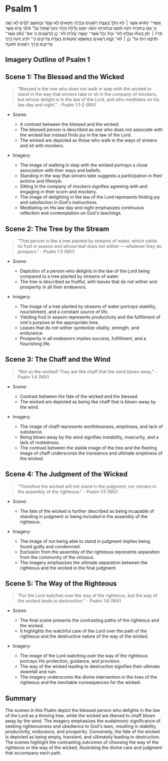 # Psalm 1
אַ֥שְֽׁרֵי־ הָאִ֗ישׁ אֲשֶׁ֤ר ׀ לֹ֥א הָלַךְ֮ בַּעֲצַ֪ת רְשָׁ֫עִ֥ים וּבְדֶ֣רֶךְ חַ֭טָּאִים לֹ֥א עָמָ֑ד וּבְמוֹשַׁ֥ב לֵ֝צִ֗ים לֹ֣א יָשָֽׁב׃
כִּ֤י אִ֥ם בְּתוֹרַ֥ת יְהוָ֗ה חֶ֫פְצ֥וֹ וּֽבְתוֹרָת֥וֹ יֶהְגֶּ֗ה יוֹמָ֥ם וָלָֽיְלָה׃
וְֽהָיָ֗ה כְּעֵץ֮ שָׁת֪וּל עַֽל־ פַּלְגֵ֫י מָ֥יִם אֲשֶׁ֤ר פִּרְי֨וֹ ׀ יִתֵּ֬ן בְּעִתּ֗וֹ וְעָלֵ֥הוּ לֹֽא־ יִבּ֑וֹל וְכֹ֖ל אֲשֶׁר־ יַעֲשֶׂ֣ה יַצְלִֽיחַ׃
לֹא־ כֵ֥ן הָרְשָׁעִ֑ים כִּ֥י אִם־ כַּ֝מֹּ֗ץ אֲֽשֶׁר־ תִּדְּפֶ֥נּוּ רֽוּחַ׃
עַל־ כֵּ֤ן ׀ לֹא־ יָקֻ֣מוּ רְ֭שָׁעִים בַּמִּשְׁפָּ֑ט וְ֝חַטָּאִ֗ים בַּעֲדַ֥ת צַדִּיקִֽים׃
כִּֽי־ יוֹדֵ֣עַ יְ֭הוָה דֶּ֣רֶךְ צַדִּיקִ֑ים וְדֶ֖רֶךְ רְשָׁעִ֣ים תֹּאבֵֽד׃

## Imagery Outline of Psalm 1

## Scene 1: The Blessed and the Wicked

> "Blessed is the one who does not walk in step with the wicked or stand in the way that sinners take or sit in the company of mockers, but whose delight is in the law of the Lord, and who meditates on his law day and night." - Psalm 1:1-2 (NIV)

- Scene:
  - A contrast between the blessed and the wicked.
  - The blessed person is described as one who does not associate with the wicked but instead finds joy in the law of the Lord.
  - The wicked are depicted as those who walk in the ways of sinners and sit with mockers.

- Imagery:
  - The image of walking in step with the wicked portrays a close association with their ways and beliefs.
  - Standing in the way that sinners take suggests a participation in their actions and lifestyle.
  - Sitting in the company of mockers signifies agreeing with and engaging in their scorn and mockery.
  - The image of delighting in the law of the Lord represents finding joy and satisfaction in God's instructions.
  - Meditating on His law day and night emphasizes continuous reflection and contemplation on God's teachings.

## Scene 2: The Tree by the Stream

> "That person is like a tree planted by streams of water, which yields its fruit in season and whose leaf does not wither — whatever they do prospers." - Psalm 1:3 (NIV)

- Scene:
  - Depiction of a person who delights in the law of the Lord being compared to a tree planted by streams of water.
  - The tree is described as fruitful, with leaves that do not wither and prosperity in all their endeavors.

- Imagery:
  - The image of a tree planted by streams of water portrays stability, nourishment, and a constant source of life.
  - Yielding fruit in season represents productivity and the fulfillment of one's purpose at the appropriate time.
  - Leaves that do not wither symbolize vitality, strength, and endurance.
  - Prosperity in all endeavors implies success, fulfillment, and a flourishing life.

## Scene 3: The Chaff and the Wind

> "Not so the wicked! They are like chaff that the wind blows away." - Psalm 1:4 (NIV)

- Scene:
  - Contrast between the fate of the wicked and the blessed.
  - The wicked are depicted as being like chaff that is blown away by the wind.

- Imagery:
  - The image of chaff represents worthlessness, emptiness, and lack of substance.
  - Being blown away by the wind signifies instability, insecurity, and a lack of rootedness.
  - The contrast between the stable image of the tree and the fleeting image of chaff underscores the transience and ultimate emptiness of the wicked.

## Scene 4: The Judgment of the Wicked

> "Therefore the wicked will not stand in the judgment, nor sinners in the assembly of the righteous." - Psalm 1:5 (NIV)

- Scene:
  - The fate of the wicked is further described as being incapable of standing in judgment or being included in the assembly of the righteous.

- Imagery:
  - The image of not being able to stand in judgment implies being found guilty and condemned.
  - Exclusion from the assembly of the righteous represents separation from the community of the virtuous.
  - The imagery emphasizes the ultimate separation between the righteous and the wicked in the final judgment.

## Scene 5: The Way of the Righteous

> "For the Lord watches over the way of the righteous, but the way of the wicked leads to destruction." - Psalm 1:6 (NIV)

- Scene:
  - The final scene presents the contrasting paths of the righteous and the wicked.
  - It highlights the watchful care of the Lord over the path of the righteous and the destructive nature of the way of the wicked.

- Imagery:
  - The image of the Lord watching over the way of the righteous portrays His protection, guidance, and provision.
  - The way of the wicked leading to destruction signifies their ultimate downfall and ruin.
  - The imagery underscores the divine intervention in the lives of the righteous and the inevitable consequences for the wicked.

## Summary

The scenes in this Psalm depict the blessed person who delights in the law of the Lord as a thriving tree, while the wicked are likened to chaff blown away by the wind. The imagery emphasizes the eudaimonic significance of seeking righteousness and obedience to God's laws, resulting in stability, productivity, endurance, and prosperity. Conversely, the fate of the wicked is depicted as being empty, transient, and ultimately leading to destruction. The scenes highlight the contrasting outcomes of choosing the way of the righteous or the way of the wicked, illustrating the divine care and judgment that accompany each path.
